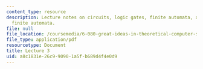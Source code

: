 ```yaml
---
content_type: resource
description: Lecture notes on circuits, logic gates, finite automata, and nondeterministic
  finite automata.
file: null
file_location: /coursemedia/6-080-great-ideas-in-theoretical-computer-science-spring-2008/a8c1831e26c990901a5fb689d4f4e0d9_lec3.pdf
file_type: application/pdf
resourcetype: Document
title: Lecture 3
uid: a8c1831e-26c9-9090-1a5f-b689d4f4e0d9
---
```

